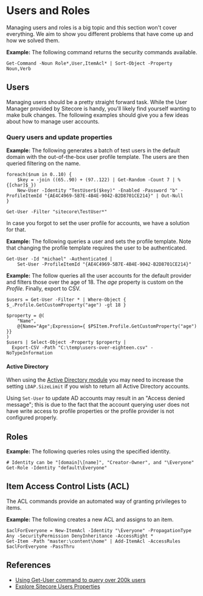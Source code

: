 # Users and Roles

Managing users and roles is a big topic and this section won't cover everything. We aim to show you different problems that have come up and how we solved them.

**Example:** The following command returns the security commands available.

```text
Get-Command -Noun Role*,User,ItemAcl* | Sort-Object -Property Noun,Verb
```

## Users

Managing users should be a pretty straight forward task. While the User Manager provided by Sitecore is handy, you'll likely find yourself wanting to make bulk changes. The following examples should give you a few ideas about how to manage user accounts.

### Query users and update properties

**Example:** The following generates a batch of test users in the default domain with the out-of-the-box user profile template. The users are then queried filtering on the name.

```text
foreach($num in 0..10) {
    $key = -join ((65..90) + (97..122) | Get-Random -Count 7 | % {[char]$_})  
    New-User -Identity "TestUser$($key)" -Enabled -Password "b" -ProfileItemId "{AE4C4969-5B7E-4B4E-9042-B2D8701CE214}" | Out-Null
}

Get-User -Filter "sitecore\TestUser*"
```

In case you forgot to set the user profile for accounts, we have a solution for that.

**Example:** The following queries a user and sets the profile template. Note that changing the profile template requires the user to be authenticated.

```text
Get-User -Id "michael" -Authenticated | 
    Set-User -ProfileItemId "{AE4C4969-5B7E-4B4E-9042-B2D8701CE214}"
```

**Example:** The follow queries all the user accounts for the default provider and filters those over the age of 18. The _age_ property is custom on the _Profile_. Finally, export to CSV.

```text
$users = Get-User -Filter * | Where-Object { $_.Profile.GetCustomProperty("age") -gt 18 } 

$property = @(
    "Name",
    @{Name="Age";Expression={ $PSItem.Profile.GetCustomProperty("age") }}
)
$users | Select-Object -Property $property | 
  Export-CSV -Path "C:\temp\users-over-eighteen.csv" -NoTypeInformation
```

#### Active Directory

When using the [Active Directory module](https://dev.sitecore.net/Downloads/Active_Directory/) you may need to increase the setting `LDAP.SizeLimit` if you wish to return all Active Directory accounts.

Using `Set-User` to update AD accounts may result in an "Access denied message"; this is due to the fact that the account querying user does not have write access to profile properties or the profile provider is not configured properly.

## Roles

**Example:** The following queries roles using the specified identity.

```text
# Identity can be "[domain]\[name]", "Creator-Owner", and "\Everyone"
Get-Role -Identity "default\Everyone"
```

## Item Access Control Lists \(ACL\)

The ACL commands provide an automated way of granting privileges to items.

**Example:** The following creates a new ACL and assigns to an item.

```text
$aclForEveryone = New-ItemAcl -Identity "\Everyone" -PropagationType Any -SecurityPermission DenyInheritance -AccessRight *
Get-Item -Path "master:\content\home" | Add-ItemAcl -AccessRules $aclForEveryone -PassThru
```

## References

* [Using Get-User command to query over 200k users](https://stackoverflow.com/questions/34982451/sitecore-powershell-get-user-command/34994302#34994302)
* [Explore Sitecore Users Properties](https://lets-share.senktas.net/2017/02/explore-sitecore-users.html)

